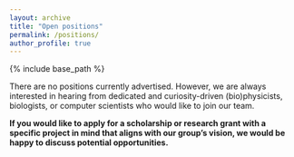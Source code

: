 ```yaml
---
layout: archive
title: "Open positions"
permalink: /positions/
author_profile: true
---
```


{% include base_path %}

There are no positions currently advertised. However, we are always interested in hearing from dedicated and curiosity-driven (bio)physicists, biologists, or computer scientists who would like to join our team.

**If you would like to apply for a scholarship or research grant with a specific project in mind that aligns with our group’s vision, we would be happy to discuss potential opportunities.**

